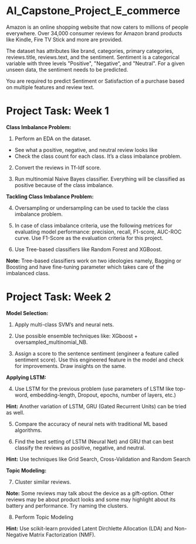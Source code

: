 # AI_Capstone_Project_E_commerce
Amazon is an online shopping website that now caters to millions of people everywhere. Over 34,000 consumer reviews for Amazon brand products like Kindle, Fire TV Stick and more are provided.

The dataset has attributes like brand, categories, primary categories, reviews.title, reviews.text, and the sentiment. Sentiment is a categorical variable with three levels "Positive", "Negative“, and "Neutral". For a given unseen data, the sentiment needs to be predicted.

You are required to predict Sentiment or Satisfaction of a purchase based on multiple features and review text.

# **Project Task: Week 1**
**Class Imbalance Problem:**

1.   Perform an EDA on the dataset.
   *   See what a positive, negative, and neutral review looks like
   *   Check the class count for each class. It’s a class imbalance problem.

2.   Convert the reviews in Tf-Idf score.

3.   Run multinomial Naive Bayes classifier. Everything will be classified as positive because of the class imbalance.

**Tackling Class Imbalance Problem:**

4.   Oversampling or undersampling can be used to tackle the class imbalance problem.

5.   In case of class imbalance criteria, use the following metrices for evaluating model performance: precision, recall, F1-score, AUC-ROC curve. Use F1-Score as the evaluation criteria for this project.

6.   Use Tree-based classifiers like Random Forest and XGBoost.

**Note:** Tree-based classifiers work on two ideologies namely, Bagging or Boosting and have fine-tuning parameter which takes care of the imbalanced class.

# **Project Task: Week 2**
**Model Selection:**

1.   Apply multi-class SVM’s and neural nets.

2.   Use possible ensemble techniques like: XGboost + oversampled_multinomial_NB.

3.   Assign a score to the sentence sentiment (engineer a feature called sentiment score). Use this engineered feature in the model and check for improvements. Draw insights on the same.

**Applying LSTM:**

4.   Use LSTM for the previous problem (use parameters of LSTM like top-word, embedding-length, Dropout, epochs, number of layers, etc.)

**Hint:** Another variation of LSTM, GRU (Gated Recurrent Units) can be tried as well.

5.   Compare the accuracy of neural nets with traditional ML based algorithms.

6.   Find the best setting of LSTM (Neural Net) and GRU that can best classify the reviews as positive, negative, and neutral.

**Hint:** Use techniques like Grid Search, Cross-Validation and Random Search

**Topic Modeling:**

7.   Cluster similar reviews.

**Note:** Some reviews may talk about the device as a gift-option. Other reviews may be about product looks and some may highlight about its battery and performance. Try naming the clusters.

8.   Perform Topic Modeling

**Hint:** Use scikit-learn provided Latent Dirchlette Allocation (LDA) and Non-Negative Matrix Factorization (NMF).




